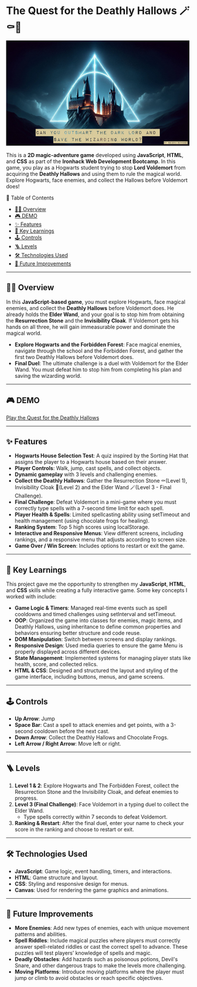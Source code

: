 # The Quest for the Deathly Hallows 🪄⚰️🧥

![Game Banner](assets/images/game-banner.png)

This is a **2D magic-adventure game** developed using **JavaScript**, **HTML**, and **CSS** as part of the **Ironhack Web Development Bootcamp**. 
In this game, you play as a Hogwarts student trying to stop **Lord Voldemort** from acquiring the **Deathly Hallows** and using them to rule the magical world. 
Explore Hogwarts, face enemies, and collect the Hallows before Voldemort does!

📑 Table of Contents
- [🧙‍♂️ Overview](#overview)
- [🎮 DEMO](#demo)
- [✨ Features](#features)
- [📝 Key Learnings](#key-learnings)
- [🕹️ Controls](#controls)
- [🪜 Levels](#levels)
- [🛠️ Technologies Used](#technologies-used)
- [🔮 Future Improvements](#future-improvements)

---

## 🧙‍♂️ Overview
In this **JavaScript-based game**, you must explore Hogwarts, face magical enemies, and collect the **Deathly Hallows** before Voldemort does. 
He already holds the **Elder Wand**, and your goal is to stop him from obtaining the **Resurrection Stone** and the **Invisibility Cloak**. If Voldemort gets his hands on all three, he will gain immeasurable power and dominate the magical world.

- **Explore Hogwarts and the Forbidden Forest**: Face magical enemies, navigate through the school and the Forbidden Forest, and gather the first two Deathly Hallows before Voldemort does.
- **Final Duel**: The ultimate challenge is a duel with Voldemort for the Elder Wand. You must defeat him to stop him from completing his plan and saving the wizarding world.

---

## 🎮 DEMO
[Play the Quest for the Deathly Hallows](https://selenaschz.github.io/the-quest-for-the-deathly-hallows/index.html)

---

## ✨ Features
- **Hogwarts House Selection Test**: A quiz inspired by the Sorting Hat that assigns the player to a Hogwarts house based on their answer.
- **Player Controls**: Walk, jump, cast spells, and collect objects. 
- **Dynamic gameplay** with 3 levels and challenging enemies.
- **Collect the Deathly Hallows**: Gather the Resurrection Stone ⚰️(Level 1), Invisibility Cloak 🧥(Level 2) and the Elder Wand 🪄(Level 3 - Final Challenge).
- **Final Challenge**: Defeat Voldemort in a mini-game where you must correctly type spells with a 7-second time limit for each spell.
- **Player Health & Spells**: Limited spellcasting ability using setTimeout and health management (using chocolate frogs for healing).
- **Ranking System**: Top 5 high scores using localStorage.
- **Interactive and Responsive Menus**: View different screens, including rankings, and a responsive menu that adjusts according to screen size.
- **Game Over / Win Screen**: Includes options to restart or exit the game.

---

## 🧠 Key Learnings
This project gave me the opportunity to strengthen my **JavaScript**, **HTML**, and **CSS** skills while creating a fully interactive game. Some key concepts I worked with include:

- **Game Logic & Timers**: Managed real-time events such as spell cooldowns and timed challenges using setInterval and setTimeout.
- **OOP**: Organized the game into classes for enemies, magic items, and Deathly Hallows, using inheritance to define common properties and behaviors ensuring better structure and code reuse.
- **DOM Manipulation**: Switch between screens and display rankings.
- **Responsive Design**: Used media queries to ensure the game Menu is properly displayed across different devices.
- **State Management**: Implemented systems for managing player stats like health, score, and collected relics.
- **HTML & CSS**: Designed and structured the layout and styling of the game interface, including buttons, menus, and game screens.

---

## 🕹️ Controls
- **Up Arrow**: Jump
- **Space Bar**: Cast a spell to attack enemies and get points, with a 3-second cooldown before the next cast.
- **Down Arrow**: Collect the Deathly Hallows and Chocolate Frogs.
- **Left Arrow / Right Arrow**: Move left or right.

---

## 🪜 Levels
1. **Level 1 & 2**: Explore Hogwarts and The Forbidden Forest, collect the Resurrection Stone and the Invisibility Cloak, and defeat enemies to progress.
2. **Level 3 (Final Challenge)**: Face Voldemort in a typing duel to collect the Elder Wand.
   - Type spells correctly within 7 seconds to defeat Voldemort.
3. **Ranking & Restart**: After the final duel, enter your name to check your score in the ranking and choose to restart or exit.

---

## 🛠️ Technologies Used
- **JavaScript**: Game logic, event handling, timers, and interactions.
- **HTML**: Game structure and layout.
- **CSS**: Styling and responsive design for menus.
- **Canvas**: Used for rendering the game graphics and animations.

---

## 🔮 Future Improvements

- **More Enemies**: Add new types of enemies, each with unique movement patterns and abilities.
- **Spell Riddles**: Include magical puzzles where players must correctly answer spell-related riddles or cast the correct spell to advance. These puzzles will test players’ knowledge of spells and magic.
- **Deadly Obstacles**: Add hazards such as poisonous potions, Devil's Snare, and other dangerous traps to make the levels more challenging.
- **Moving Platforms**: Introduce moving platforms where the player must jump or climb to avoid obstacles or reach specific objectives.

